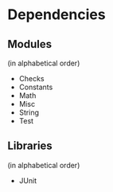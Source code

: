 # Dependencies

## Modules
(in alphabetical order)

* Checks
* Constants
* Math
* Misc
* String
* Test

## Libraries
(in alphabetical order)

* JUnit

